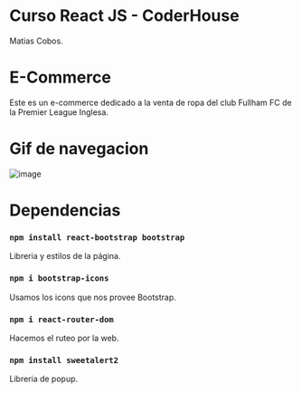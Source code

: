 # Curso React JS - CoderHouse

Matias Cobos.

# E-Commerce

Este es un e-commerce dedicado a la venta de ropa del club Fullham FC de la Premier League Inglesa.

# Gif de navegacion

![image](https://github.com/MatiCobos/ReactJS/blob/main/src/media/GifNavegacion.gif)

# Dependencias

### `npm install react-bootstrap bootstrap`

Libreria y estilos de la página.

### `npm i bootstrap-icons`

Usamos los icons que nos provee Bootstrap.

### `npm i react-router-dom`

Hacemos el ruteo por la web.

### `npm install sweetalert2`

Libreria de popup.
